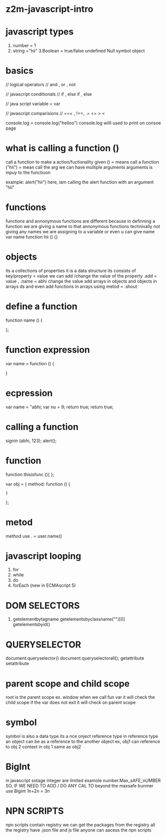 # z2m-javascript-intro
# javascript types 
1. number = 1
2. string ="hii"
3.Boolean = true/false
undefined
Null
symbol
object





# basics 

//  logical operators 
//  and , or , not 

//  javascript conditionals 
//  if ,  else if , else  

//  java script variable = var 

//  javascript comparisions 
//  ===  , !==, .= <= > < 


console.log = console.log("helloo")
console.log willl used to print on consoe page 

# what is calling a function ()
call a function to make a action/fuctionality given 
() = means call a function 
("hii") = mean call the arg 
we can have multiple arguments 
arguments is inpuy to the functiuon 

example:
alert("hii")
here, iam calling the alert function with an argument "hii"

# functions
functions and annonymous functions are different because in definning a function we are giving a name to that 
annonymous functions technivally not giving any names we are assigning to a variable or even u can give name var name function hii () {}

# objects
its a collections of properties
it is a data structure
its consists of key/property = value
we can add /change the value of the property
.add = value , .name = abhi change the value
add arrays in objects and objects in arrays ds and even add functions in arrays using metod = .shout 

# define a function
function name () {

};
# function expression 
var name = function () {

}

# ecpression 
var name  = "abhi;
var nu = 9;
return true;
return true;

# calling a function 
signin (abhi, 123);
alert();

# function
function thisisfunc (){
    <!-- here functionality -->
};

   var obj = {
    method: function () {

    }
};

# metod
method use . = user.name()  
<!--  here . name = method  -->


# javascript looping
1. for
2. while
3. do
4. forEach (new in ECMAscript 5)

# DOM SELECTORS 
1. getelementbytagname
getelementsbyclassname("")[0]
getelementsbyid()

# QUERYSELECTOR
document.queryselector()
document.queryselectorall();
getattribute
setattribute

# parent scope  and child scope
root is the parent scope ex. window
when we call fun var it will check the child scope if the var does not exit it will check on parent scope
# symbol
symbol is also a data type 
its a nce onject reference type 
in reference type an object can be as a reference to the another object
ex, obj1 can reference to obj 2
context in obj 1 same as obj2

# BigInt 
in javascript sotage integer are limited 
examole number.Max_sAFE_nUMBER 
SO, IF WE NEED TO ADD / DO ANY CAL TO beyond the maxsafe bunmer use Bigint 
1n+2n = 3n

# NPN SCRIPTS
npn scripts contain registry 
we can get the packages from the registry 
all the registry have .json file and js file
anyone can aacess the npn scripts 
